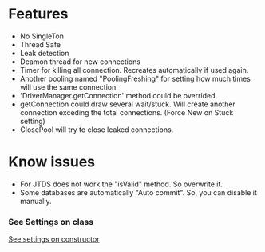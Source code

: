 # Features

* No SingleTon
* Thread Safe
* Leak detection
* Deamon thread for new connections
* Timer for killing all connection. Recreates automatically if used again.
* Another pooling named "PoolingFreshing" for setting how much times will use the same connection.
* 'DriverManager.getConnection' method could be overrided.
* getConnection could draw several wait/stuck. Will create another connection exceding the total connections. (Force New
  on Stuck setting)
* ClosePool will try to close leaked connections.

# Know issues

* For JTDS does not work the "isValid" method. So overwrite it.
* Some databases are automatically "Auto commit". So, you can disable it manually.

### See Settings on class

[See settings on constructor](src/main/java/com/github/frkr/jpooling/Pooling.java)
